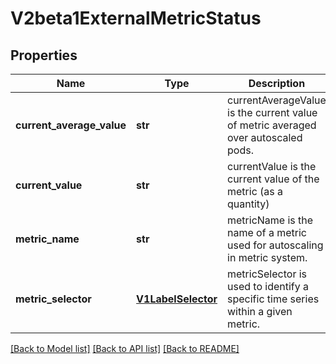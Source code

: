 # V2beta1ExternalMetricStatus

## Properties
Name | Type | Description | Notes
------------ | ------------- | ------------- | -------------
**current_average_value** | **str** | currentAverageValue is the current value of metric averaged over autoscaled pods. | [optional] 
**current_value** | **str** | currentValue is the current value of the metric (as a quantity) | 
**metric_name** | **str** | metricName is the name of a metric used for autoscaling in metric system. | 
**metric_selector** | [**V1LabelSelector**](V1LabelSelector.md) | metricSelector is used to identify a specific time series within a given metric. | [optional] 

[[Back to Model list]](../README.md#documentation-for-models) [[Back to API list]](../README.md#documentation-for-api-endpoints) [[Back to README]](../README.md)


